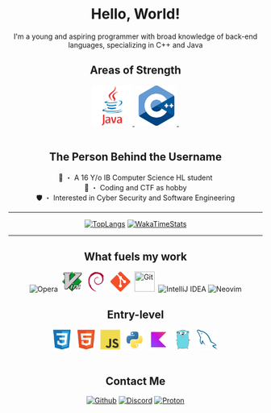<!-- <div align="center">
  <img alt="DeffreusTheda Banner" src="https://github.com/DeffreusTheda/DeffreusTheda/assets/147963726/a0c8a775-bf80-4b62-8cbf-4e5584b6f14a" style="width: 35vw; border: 5px solid #555; margin-left: auto; margin-right: auto; align: center">
</div> -->

<!-- [![GitHub Follow](https://img.shields.io/github/followers/DeffreusTheda?style=social)](https://github.com/DeffreusTheda) -->

<h1 align="center">Hello, World!</h1>

<p align="center">I'm a young and aspiring programmer with broad knowledge of back-end languages, specializing in C++ and Java</p>

<h2 align="center">Areas of Strength</h2>

<div align="center">
  <a href="https://github.com/DeffreusTheda/CoffeeShopProject"><img src="https://github.com/devicons/devicon/blob/master/icons/java/java-original-wordmark.svg" title="Java" alt="Java" width="80" height="80"/>&nbsp;</a>
  <a href="https://github.com/DeffreusTheda/Competitive-Programming"><img src="https://github.com/devicons/devicon/blob/master/icons/cplusplus/cplusplus-original.svg" title="C++" alt="C++" width="80" height="80"/>&nbsp;</a>
</div>

<br>

<h2 align="center">The Person Behind the Username</h2>

<div align="center">
👋 ・ A 16 Y/o IB Computer Science HL student<br>
💌 ・ Coding and CTF as hobby<br>
🛡 ・ Interested in Cyber Security and Software Engineering
</div>

<hr>

<div align="center">
  <!--
  <a href="https://github.com/DeffreusTheda"><img src="https://github-readme-stats.vercel.app/api?username=DeffreusTheda&show=prs_merged,prs_merged_percentage&hide=issues&show_icons=true&theme=transparent&hide_border=true&title_color=4AE3EB&icon_color=4681FF&text_color=fff&rank_icon=github"/></a>
  <a href="https://github.com/DeffreusTheda"><img src="http://github-readme-streak-stats.herokuapp.com?user=DeffreusTheda&theme=tokyonight-duo&hide_border=true&date_format=j%20M%5B%20Y%5D&mode=weekly&fire=4681FF&stroke=47C2EB&ring=3E18EB&currStreakNum=4681FF&sideNums=4681FF&currStreakLabel=4AE3EB&sideLabels=4AE3EB&dates=FFFFFF&excludeDaysLabel=EB0000" alt="GitHub Streak"/></a><br>
  -->
  <a href="https://github.com/DeffreusTheda"><img src="https://github-readme-stats.vercel.app/api/top-langs/?username=DeffreusTheda&size_weight=0.5&count_weight=0.5&langs_count=8&layout=compact&theme=transparent&hide_border=true&title_color=FFFFFF&icon_color=4681FF&text_color=fff&custom_title=Languages%20by%20Percentage" title="Language Statictics" alt="TopLangs"/></a>
  <a href="https://github.com/DeffreusTheda"><img src="https://github-readme-stats.vercel.app/api/wakatime?username=Deffreus&layout=compact&custom_title=Languages%20by%20Time&theme=transparent&title_color=FFFFFF&icon_color=4681FF&text_color=fff&hide_border=true" alt="WakaTimeStats"/></a>
</div>

<hr>

<h2 align="center">What fuels my work</h2>

<div align="center">
  <img src="https://upload.wikimedia.org/wikipedia/commons/e/e7/Opera_GX_Icon.svg" title="Opera GX" alt="Opera" width="40" height="40"/>&nbsp;
  <img src="https://github.com/devicons/devicon/blob/master/icons/vim/vim-original.svg" title="VIM" alt="VIM" width="40" height="40"/>&nbsp;
  <img src="https://github.com/devicons/devicon/blob/master/icons/debian/debian-original.svg" title="Linux Debian" alt="Debian" width="40" height="40"/>&nbsp;
  <img src="https://github.com/devicons/devicon/blob/master/icons/git/git-original.svg" title="Git" alt="Git" width="40" height="40"/>&nbsp;
  <img src="https://iconape.com/wp-content/files/zd/370920/svg/370920.svg" title="Git" **alt="Git" width="40" height="40"/>&nbsp;
  <img src="https://upload.wikimedia.org/wikipedia/commons/thumb/9/9c/IntelliJ_IDEA_Icon.svg/1024px-IntelliJ_IDEA_Icon.svg.png" title="IntelliJ IDEA Ultimate" alt="IntelliJ IDEA" width="40" height="40"/>
  <img src="https://upload.wikimedia.org/wikipedia/commons/thumb/3/3a/Neovim-mark.svg/1200px-Neovim-mark.svg.png" title="Neovim" alt="Neovim" width="40" height="40"/>
</div>

<h2 align="center">Entry-level</h2>

<div align="center">
  <!-- <img src="https://github.com/devicons/devicon/blob/master/icons/java/java-original-wordmark.svg" title="Java" alt="Java" width="40" height="40"/>&nbsp; -->
  <!-- <img src="https://github.com/devicons/devicon/blob/master/icons/cplusplus/cplusplus-original.svg" title="C++" alt="C++" width="40" height="40"/>&nbsp; -->
  <img src="https://github.com/devicons/devicon/blob/master/icons/css3/css3-original.svg"  title="CSS3" alt="CSS" width="40" height="40"/>&nbsp;
  <img src="https://github.com/devicons/devicon/blob/master/icons/html5/html5-original.svg" title="HTML5" alt="HTML" width="40" height="40"/>&nbsp;
  <img src="https://github.com/devicons/devicon/blob/master/icons/javascript/javascript-original.svg" title="JavaScript" alt="JavaScript" width="40" height="40"/>&nbsp;
  <img src="https://github.com/devicons/devicon/blob/master/icons/python/python-original.svg" title="Python" alt="Python" width="40" height="40"/>&nbsp;
  <img src="https://github.com/devicons/devicon/blob/master/icons/kotlin/kotlin-original.svg" title="Kotlin" alt="Kotlin" width="40" height="40"/>&nbsp;
  <img src="https://github.com/devicons/devicon/blob/master/icons/go/go-original.svg" title="Golang" alt="Go" width="40" height="40"/>&nbsp;
  <img src="https://github.com/devicons/devicon/blob/master/icons/mysql/mysql-original.svg" title="MySQL"  alt="MySQL" width="40" height="40"/>&nbsp;
</div>

<br>

<h2 align="center">Contact Me</h2>

<div align="center">
  <a href="https://github.com/DeffreusTheda/"><img src="https://img.shields.io/badge/GitHub-100000?style=for-the-badge&logo=github&logoColor=white" title="Github Profile" alt="Github"></a>
  <a href="https://discordapp.com/users/759198715159511070"><img src="https://img.shields.io/badge/Discord-5865F2?style=for-the-badge&logo=discord&logoColor=white" title="Discord Profile" alt="Discord"></a>
  <a href="mailto:d3ffr3u5@proton.me"><img src="https://img.shields.io/badge/ProtonMail-8B89CC?style=for-the-badge&logo=protonmail&logoColor=white" title="Proton Mail" alt="Proton"></a>
</div>
